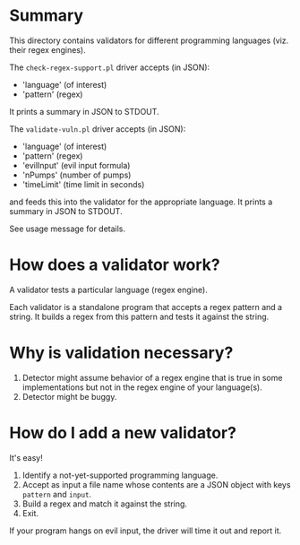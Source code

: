 # Summary

This directory contains validators for different programming languages (viz. their regex engines).

The `check-regex-support.pl` driver accepts (in JSON):
- 'language' (of interest)
- 'pattern' (regex)

It prints a summary in JSON to STDOUT.

The `validate-vuln.pl` driver accepts (in JSON):
- 'language' (of interest)
- 'pattern' (regex)
- 'evilInput' (evil input formula)
- 'nPumps' (number of pumps)
- 'timeLimit' (time limit in seconds)

and feeds this into the validator for the appropriate language.
It prints a summary in JSON to STDOUT.

See usage message for details.

# How does a validator work?

A validator tests a particular language (regex engine).

Each validator is a standalone program that accepts a regex pattern and a string.
It builds a regex from this pattern and tests it against the string.

# Why is validation necessary?

1. Detector might assume behavior of a regex engine that is true in some implementations but not in the regex engine of your language(s).
2. Detector might be buggy.

# How do I add a new validator?

It's easy!

1. Identify a not-yet-supported programming language.
2. Accept as input a file name whose contents are a JSON object with keys `pattern` and `input`.
3. Build a regex and match it against the string.
4. Exit.

If your program hangs on evil input, the driver will time it out and report it.

